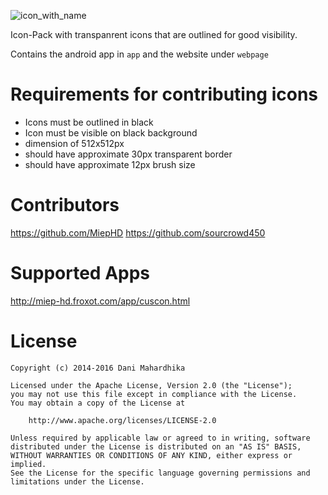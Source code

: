 ![icon_with_name](https://user-images.githubusercontent.com/63968466/199735134-26d1c273-6306-4ea5-aeca-981fead14a72.png)

Icon-Pack with transpanrent icons that are outlined for good visibility.

Contains the android app in `app` and the website under `webpage`

# Requirements for contributing icons
- Icons must be outlined in black
- Icon must be visible on black background
- dimension of 512x512px
- should have approximate 30px transparent border
- should have approximate 12px brush size

# Contributors
https://github.com/MiepHD
https://github.com/sourcrowd450

# Supported Apps

http://miep-hd.froxot.com/app/cuscon.html

# License
```
Copyright (c) 2014-2016 Dani Mahardhika

Licensed under the Apache License, Version 2.0 (the "License");
you may not use this file except in compliance with the License.
You may obtain a copy of the License at

    http://www.apache.org/licenses/LICENSE-2.0

Unless required by applicable law or agreed to in writing, software
distributed under the License is distributed on an "AS IS" BASIS,
WITHOUT WARRANTIES OR CONDITIONS OF ANY KIND, either express or implied.
See the License for the specific language governing permissions and
limitations under the License.
```
